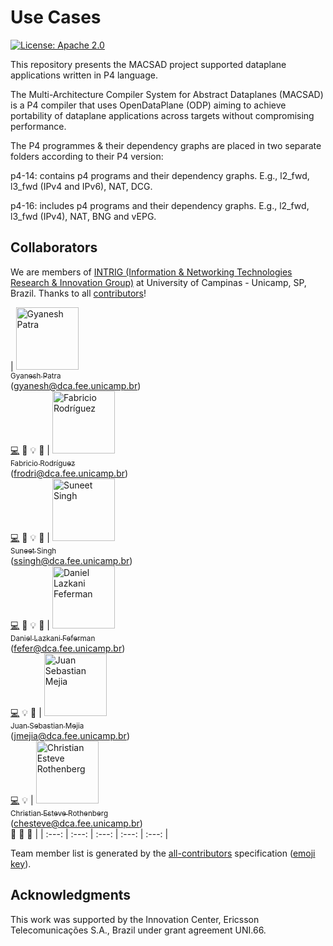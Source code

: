 # Use Cases
[![License: Apache 2.0](https://img.shields.io/hexpm/l/plug.svg?style=for-the-badge)](LICENSE)

This repository presents the MACSAD project supported dataplane applications written in P4 language.

The Multi-Architecture Compiler System for Abstract Dataplanes (MACSAD) is a P4 compiler that uses OpenDataPlane (ODP) aiming to achieve portability of dataplane applications across targets without compromising performance.

The P4 programmes & their dependency graphs are placed in two separate folders according to their P4 version:

p4-14: contains p4 programs and their dependency graphs. E.g., l2_fwd, l3_fwd (IPv4 and IPv6), NAT, DCG.

p4-16: includes p4 programs and their dependency graphs. E.g., l2_fwd, l3_fwd (IPv4), NAT, BNG and vEPG.

## Collaborators
We are members of [INTRIG (Information & Networking Technologies Research & Innovation Group)](http://intrig.dca.fee.unicamp.br) at University of Campinas - Unicamp, SP, Brazil.
Thanks to all [contributors](https://github.com/intrig-unicamp/BB-Gen/graphs/contributors)!

<!-- Contributors table START -->
| [<img src="https://avatars.githubusercontent.com/c3m3gyanesh?s=100" width="100" alt="Gyanesh Patra" /><br /><sub>Gyanesh Patra</sub>](https://github.com/c3m3gyanesh)<br />(gyanesh@dca.fee.unicamp.br)<br />[💻](https://github.com/intrig-unicamp/macsad-usecases/commits?author=c3m3gyanesh) 🔌 💡 👀 | [<img src="https://avatars.githubusercontent.com/ecwolf?s=100" width="100" alt="Fabricio Rodríguez" /><br /><sub>Fabricio Rodríguez</sub>](https://github.com/ecwolf)<br />(frodri@dca.fee.unicamp.br)<br />[💻](https://github.com/intrig-unicamp/macsad-usecases/commits?author=ecwolf) 🔌 💡 👀 | [<img src="https://avatars.githubusercontent.com/ersuneetsingh?s=100" width="100" alt="Suneet Singh" /><br /><sub>Suneet Singh</sub>](https://github.com/ersuneetsingh)<br />(ssingh@dca.fee.unicamp.br)<br />[💻](https://github.com/intrig-unicamp/macsad-usecases/commits?author=ersuneetsingh) 🔌 💡 👀 | [<img src="https://avatars.githubusercontent.com/fefer?s=100" width="100" alt="Daniel Lazkani Feferman" /><br /><sub>Daniel Lazkani Feferman</sub>](https://github.com/fefer)<br />(fefer@dca.fee.unicamp.br)<br />[💻](https://github.com/intrig-unicamp/macsad-usecases/commits?author=fefer)  💡 📖 | [<img src="https://avatars.githubusercontent.com/zjuan22?s=100" width="100" alt="Juan Sebastian Mejia" /><br /><sub>Juan Sebastian Mejia</sub>](https://github.com/zjuan22)<br />(jmejia@dca.fee.unicamp.br)<br />[💻](https://github.com/intrig-unicamp/macsad-usecases/commits?author=zjuan22) 💡 | [<img src="https://avatars.githubusercontent.com/chesteve?s=100" width="100" alt="Christian Esteve Rothenberg" /><br /><sub>Christian Esteve Rothenberg</sub>](https://github.com/chesteve)<br />(chesteve@dca.fee.unicamp.br)<br />📢 🎨 💼 |
| :---: | :---: | :---: | :---: | :---: |
<!-- Contributors table END -->
Team member list is generated by the [all-contributors](https://github.com/kentcdodds/all-contributors) specification ([emoji key](https://github.com/kentcdodds/all-contributors#emoji-key)).

<!--- P Gyanesh Kumar Patra (gyanesh@dca.fee.unicamp.br)
Fabricio E Rodriguez Cesen (frodri@dca.fee.unicamp.br)
Suneet Kumar Singh (ssingh@dca.fee.unicamp.br)
Daniel Lazkani Feferman (fefer@dca.fee.unicamp.br)
Juan Sebastian Mejia (jmejia@dca.fee.unicamp.br)
Christian Rodolfo Esteve Rothenberg (chesteve@dca.fee.unicamp.br)  -->

## Acknowledgments
This work was supported by the Innovation Center, Ericsson Telecomunicações S.A., Brazil under grant agreement UNI.66.